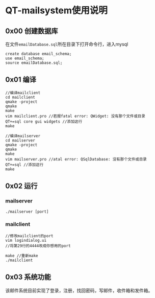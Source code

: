 # QT-mailsystem使用说明

## 0x00 创建数据库

在文件`emailDatabase.sql`所在目录下打开命令行，进入mysql

```mysql
create database email_schema;
use email_schema;
source emailDatabase.sql;
```

## 0x01 编译

```
//编译mailclient
cd mailclient
qmake -project
qmake
make
vim mailclient.pro //若报fatal error: QWidget: 没有那个文件或目录
QT+=sql core gui widgets //添加这行
make

//编译mailserver
cd mailserver
qmake -project
qmake
make
vim mailserver.pro //atal error: QSqlDatabase: 没有那个文件或目录
QT+=sql //添加这行
make
```

## 0x02 运行

### mailserver

```
./mailserver [port]
```

### mailclient

```
//修改mailclient的port
vim logindialog.ui
//将第29行的4444改成你想用的port

make //重新make
./mailclient
```

## 0x03 系统功能

该邮件系统目前实现了登录，注册，找回密码，写邮件，收件箱和发件箱。

